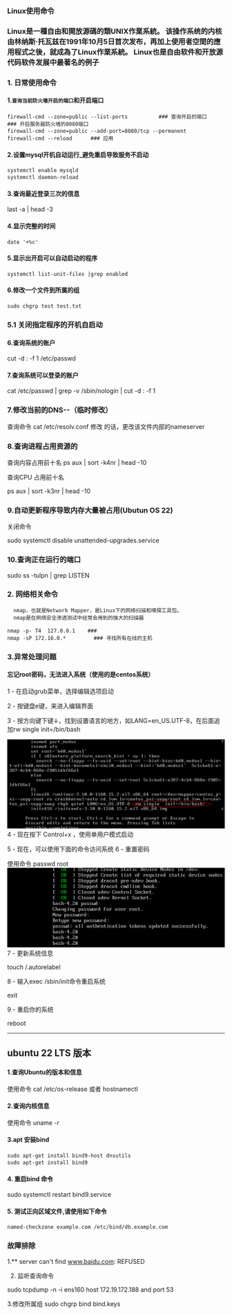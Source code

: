 ### Linux使用命令

### Linux是一種自由和開放源碼的類UNIX作業系統。 该操作系统的内核由林纳斯·托瓦兹在1991年10月5日首次发布，再加上使用者空間的應用程式之後，就成為了Linux作業系統。 Linux也是自由软件和开放源代码软件发展中最著名的例子

###  1. 日常使用命令
#### 1.`查询当前防火墙开启的端口`和开启端口

``` shell
firewall-cmd --zone=public --list-ports			 ### 查询开启的端口
### 开启服务器防火墙的8080端口
firewall-cmd --zone=public --add-port=8080/tcp --permanent    
firewall-cmd --reload      ### 应用
```
#### 2.设置mysql开机自动运行_避免重启导致服务不启动
```
systemctl enable mysqld		
systemctl daemon-reload		

```

#### 3.查询最近登录三次的信息
last -a | head -3	

#### 4.显示完整的时间
```
date '+%c'

```
#### 5.显示出开启可以自动启动的程序
```
systemctl list-unit-files |grep enabled
```

#### 6.修改一个文件到所属的组   
```
sudo chgrp test test.txt
```


### 5.1 关闭指定程序的开机自启动


#### 6.查询系统的账户
cut -d : -f 1 /etc/passwd

#### 7.查询系统可以登录的账户

cat /etc/passwd | grep -v /sbin/nologin | cut -d : -f 1

### 7.修改当前的DNS--（临时修改）
查询命令 cat /etc/resolv.conf
修改 的话，更改该文件内部的nameserver

### 8.查询进程占用资源的
查询内容占用前十名
ps aux | sort  -k4nr | head -10

查询CPU 占用前十名

ps aux | sort  -k3nr | head -10
### 9.自动更新程序导致内存大量被占用(Ubutun OS 22)

关闭命令

sudo systemctl disable unattended-upgrades.service

### 10.查询正在运行的端口
sudo ss -tulpn | grep LISTEN



###  2. 网络相关命令
      nmap，也就是Network Mapper，是Linux下的网络扫描和嗅探工具包。											
      nmap是在网络安全渗透测试中经常会用到的强大的扫描器						
```
nmap -p- T4  127.0.0.1    ### 
nmap -sP 172.16.0.*			### 寻找所有在线的主机	

```

### 3.异常处理问题      

#### 忘记root密码，无法进入系统（使用的是centos系统）
1 - 在启动grub菜单，选择编辑选项启动   

2 - 按键盘e键，来进入编辑界面   

3 - 按方向键下键↓，找到设置语言的地方，如LANG=en_US.UTF-8，在后面追加rw single init=/bin/bash

![密码重置](./reset0.png)
4 - 现在按下 Control+x ，使用单用户模式启动   

5 - 现在，可以使用下面的命令访问系统
6 - 重置密码

使用命令 passwd root
![密码重置](./reset.png)
7 - 更新系统信息

touch /.autorelabel

8 - 输入exec /sbin/init命令重启系统

exit

9 - 重启你的系统

reboot



-------
##  ubuntu 22 LTS 版本
#### 1.查询Ubuntu的版本和信息
  使用命令 cat /etc/os-release  或者 hostnamectl 
#### 2.查询内核信息
   使用命令  uname -r

#### 3.apt 安装bind
```
sudo apt-get install bind9-host dnsutils
sudo apt-get install bind9

```
#### 4. 重启bind 命令
sudo systemctl restart bind9.service

#### 5. 测试正向区域文件,请使用如下命令
```
named-checkzone example.com /etc/bind/db.example.com

```

### 故障排除
1.** server can't find www.baidu.com: REFUSED
   

2. 监听查询命令

sudo tcpdump  -n -i  ens160 host  172.19.172.188  and port  53

3.修改所属组
sudo  chgrp  bind  bind.keys
